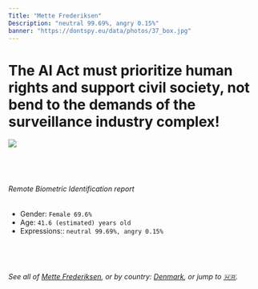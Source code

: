 ```yaml
---
Title: "Mette Frederiksen"
Description: "neutral 99.69%, angry 0.15%"
banner: "https://dontspy.eu/data/photos/37_box.jpg"
---
```


# The AI Act must prioritize human rights and support civil society, not bend to the demands of the surveillance industry complex!

<link rel="stylesheet" type="text/css" href="/css/blog.css" />

<div class="is-fake" hidden>

_This image is **clearly fake**_, yet we [continue to collect them because the AI Act negotiations](/blog/why-deepfake/) are heading in a direction that will only make people's lives more complicated. For a more in-depth explanation, read: [Double threat: why losing the battle against Face Biometrics would fuel the proliferation of deepfakes](/blog/the-dual-threat-how-losing-the-biometric-battle-fuels-deepfake-proliferation/).


</div>

<!-- <img src="https://dontspy.eu/data/photos/54_box.jpg" /> -->
<img src="https://dontspy.eu/data/photos/37_box.jpg" />

## <br>

###### Remote Biometric Identification report

* <span class="label">Gender:</span> `Female 69.6%`
* <span class="label">Age:</span> `41.6 (estimated) years old`
* <span class="label">Expressions::</span> `neutral 99.69%, angry 0.15%`

## <br>

###### See all of [Mette Frederiksen](/policymaker#Mette%20Frederiksen), or by country: [Denmark](/country#Denmark), or jump to [🇭🇷](/x/70).

## <br>
